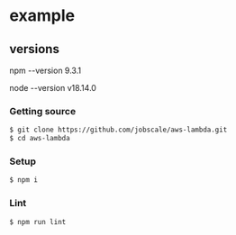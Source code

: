 # example

## versions

npm --version
9.3.1

node --version
v18.14.0

### Getting source

```bash
$ git clone https://github.com/jobscale/aws-lambda.git
$ cd aws-lambda
```

### Setup

```bash
$ npm i
```

### Lint

```bash
$ npm run lint
```
